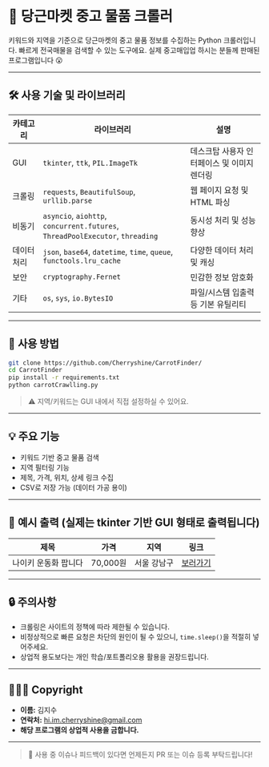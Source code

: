 # 🥕 당근마켓 중고 물품 크롤러
키워드와 지역을 기준으로 당근마켓의 중고 물품 정보를 수집하는 Python 크롤러입니다.
빠르게 전국매물을 검색할 수 있는 도구에요. 실제 중고매입업 하시는 분들께 판매된 프로그램입니다 😮

---

## 🛠 사용 기술 및 라이브러리

| 카테고리 | 라이브러리 | 설명 |
|----------|------------|------|
| GUI      | `tkinter`, `ttk`, `PIL.ImageTk` | 데스크탑 사용자 인터페이스 및 이미지 렌더링 |
| 크롤링   | `requests`, `BeautifulSoup`, `urllib.parse` | 웹 페이지 요청 및 HTML 파싱 |
| 비동기   | `asyncio`, `aiohttp`, `concurrent.futures`, `ThreadPoolExecutor`, `threading` | 동시성 처리 및 성능 향상 |
| 데이터 처리 | `json`, `base64`, `datetime`, `time`, `queue`, `functools.lru_cache` | 다양한 데이터 처리 및 캐싱 |
| 보안     | `cryptography.Fernet` | 민감한 정보 암호화 |
| 기타     | `os`, `sys`, `io.BytesIO` | 파일/시스템 입출력 등 기본 유틸리티 |

---

## 🚀 사용 방법

```bash
git clone https://github.com/Cherryshine/CarrotFinder/
cd CarrotFinder
pip install -r requirements.txt
python carrotCrawlling.py
```

> ⚠ 지역/키워드는 GUI 내에서 직접 설정하실 수 있어요.

---

## 💡 주요 기능

- 키워드 기반 중고 물품 검색
- 지역 필터링 기능
- 제목, 가격, 위치, 상세 링크 수집
- CSV로 저장 가능 (데이터 가공 용이)

---

## 📸 예시 출력 (실제는 tkinter 기반 GUI 형태로 출력됩니다)

| 제목             | 가격       | 지역         | 링크                     |
|------------------|------------|--------------|--------------------------|
| 나이키 운동화 팝니다 | 70,000원  | 서울 강남구   | [보러가기](https://daangn.net/...) |

---

## 🔒 주의사항

- 크롤링은 사이트의 정책에 따라 제한될 수 있습니다.
- 비정상적으로 빠른 요청은 차단의 원인이 될 수 있으니, `time.sleep()`을 적절히 넣어주세요.
- 상업적 용도보다는 개인 학습/포트폴리오용 활용을 권장드립니다.

---

## 🙋🏻‍♂️ Copyright
- **이름:** 김지수
- **연락처:** hi.im.cherryshine@gmail.com
- **해당 프로그램의 상업적 사용을 금합니다.**

---

> 👀 사용 중 이슈나 피드백이 있다면 언제든지 PR 또는 이슈 등록 부탁드립니다!
